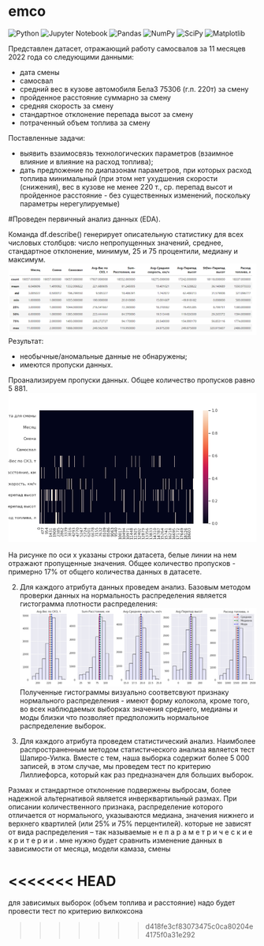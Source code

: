 # emco
![Python](https://img.shields.io/badge/python-3670A0?style=for-the-badge&logo=python&logoColor=ffdd54) ![Jupyter Notebook](https://img.shields.io/badge/jupyter-%23FA0F00.svg?style=for-the-badge&logo=jupyter&logoColor=white)
![Pandas](https://img.shields.io/badge/pandas-%23150458.svg?style=for-the-badge&logo=pandas&logoColor=white) ![NumPy](https://img.shields.io/badge/numpy-%23013243.svg?style=for-the-badge&logo=numpy&logoColor=white) ![SciPy](https://img.shields.io/badge/SciPy-%230C55A5.svg?style=for-the-badge&logo=scipy&logoColor=%white) ![Matplotlib](https://img.shields.io/badge/Matplotlib-%23ffffff.svg?style=for-the-badge&logo=Matplotlib&logoColor=black)

Представлен датасет, отражающий работу самосвалов за 11 месяцев 2022 года со следующими данными: 
- дата смены
- самосвал
- средний вес в кузове автомобиля БелаЗ 75306 (г.п. 220т) за смену
- пройденное расстояние суммарно за смену
- средняя скорость за смену
- стандартное отклонение перепада высот за смену
- потраченный объем топлива за смену

Поставленные задачи: 
- выявить взаимосвязь технологических параметров (взаимное влияние и влияние на расход топлива);
- дать предложение по диапазонам параметров, при которых расход топлива минимальный (при этом нет ухудшения скорости (снижения), вес в кузове не менее 220 т., ср. перепад высот и пройденное расстояние - без существенных изменений, поскольку параметры нерегулируемые)


<p>#Проведен первичный анализ данных (EDA).

Команда df.describe() генерирует описательную статистику для всех числовых столбцов: число непропущенных значений, среднее, стандартное отклонение, минимум, 25 и 75 процентили, медиану и максимум. 
![describe](https://github.com/AnyaMankova/emco/blob/main/images/describe.png)
 Результат: 
- необычные/аномальные данные не обнаружены;
- имеются пропуски данных.

 Проанализируем пропуски данных. Общее количество пропусков равно 5 881.
![пропуски в датасете](https://github.com/AnyaMankova/emco/blob/main/images/nullst.png)

На рисунке по оси x указаны строки датасета, белые линии на нем отражают пропущенные значения.
Общее количество пропусков - примерно 17% от общего количества данных в датасете.

 2) Для каждого атрибута данных проведем анализ.
 Базовым методом проверки данных на нормальность распределения является гистограмма плотности распределения:
 ![гистограмма](https://github.com/AnyaMankova/emco/blob/main/images/all_hist.png)
 Полученные гистограммы визуально соответсвуют признаку нормального распределения - имеют форму колокола, кроме того, во всех наблюдаемых выборках значения среднего, медианы и моды близки что позволяет предположить нормальное распределение выборок.
 
 3) Для каждого атрибута проведем статистический анализ.
 Наимболее распространенным методом статистического анализа является тест Шапиро-Уилка. Вместе с тем, наша выборка содержит более 5 000 записей, в этом случае, мы проведем тест по критерию Лиллиефорса, который как раз предназначен для больших выборок.

Размах и стандартное отклонение подвержены выбросам, более надежной альтернативой является инверквартильный размах.
При описании количественного признака, распределение которого отличается от нормального, указываются медиана, значения нижнего и верхнего квартилей (или 25% и 75% перцентилей).
 которые не зависят от вида
распределения – так называемые н е п а р а м е т р и ч е с к и е к р и т е р и и .
мне нужно будет сравнить изменение данных в зависимости от месяца, модели камаза, смены

<<<<<<< HEAD
=======
для зависимых выборок (объем топлива и расстояние) надо будет провести тест по критерию вилкоксона
  
>>>>>>> d418fe3cf83073475c0ca80204e4175f0a31e292
  
  
  </p>
